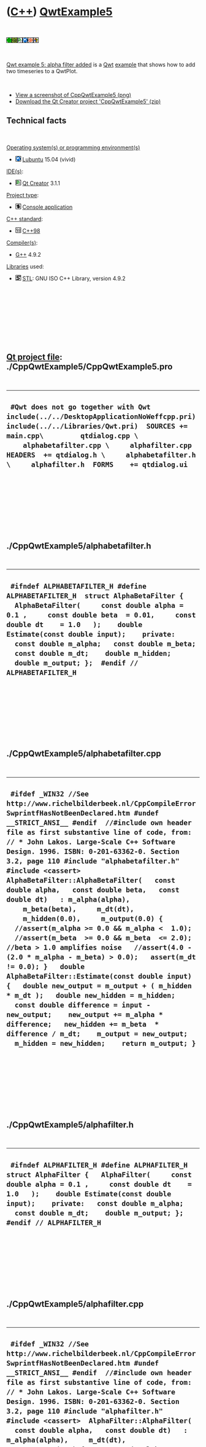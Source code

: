 



 

 

 

 

 

([C++](Cpp.htm)) [QwtExample5](CppQwtExample5.htm)
==================================================

 

![Qwt](PicQwt.png)![Qt](PicQt.png)![Qt
Creator](PicQtCreator.png)![Lubuntu](PicLubuntu.png)![Ubuntu](PicUbuntu.png)![Windows](PicWindows.png)

 

[Qwt example 5: alpha filter added](CppQwtExample5.htm) is a
[Qwt](CppQwt.htm) [example](CppExample.htm) that shows how to add two
timeseries to a QwtPlot.

 

-   [View a screenshot of CppQwtExample5 (png)](CppQwtExample5.png)
-   [Download the Qt Creator project
    'CppQwtExample5' (zip)](CppQwtExample5.zip)

Technical facts
---------------

 

[Operating system(s) or programming environment(s)](CppOs.htm)

-   ![Lubuntu](PicLubuntu.png) [Lubuntu](CppLubuntu.htm) 15.04 (vivid)

[IDE(s)](CppIde.htm):

-   ![Qt Creator](PicQtCreator.png) [Qt Creator](CppQtCreator.htm) 3.1.1

[Project type](CppQtProjectType.htm):

-   ![console](PicConsole.png) [Console
    application](CppConsoleApplication.htm)

[C++ standard](CppStandard.htm):

-   ![C++98](PicCpp98.png) [C++98](Cpp98.htm)

[Compiler(s)](CppCompiler.htm):

-   [G++](CppGpp.htm) 4.9.2

[Libraries](CppLibrary.htm) used:

-   ![STL](PicStl.png) [STL](CppStl.htm): GNU ISO C++ Library, version
    4.9.2

 

 

 

 

 

[Qt project file](CppQtProjectFile.htm): ./CppQwtExample5/CppQwtExample5.pro
----------------------------------------------------------------------------

 

  ---------------------------------------------------------------------------------------------------------------------------------------------------------------------------------------------------------------------------------------------------------------------------------------------------------------
  ` #Qwt does not go together with Qwt include(../../DesktopApplicationNoWeffcpp.pri) include(../../Libraries/Qwt.pri)  SOURCES += main.cpp\         qtdialog.cpp \     alphabetafilter.cpp \     alphafilter.cpp  HEADERS  += qtdialog.h \     alphabetafilter.h \     alphafilter.h  FORMS    += qtdialog.ui`
  ---------------------------------------------------------------------------------------------------------------------------------------------------------------------------------------------------------------------------------------------------------------------------------------------------------------

 

 

 

 

 

./CppQwtExample5/alphabetafilter.h
----------------------------------

 

  ----------------------------------------------------------------------------------------------------------------------------------------------------------------------------------------------------------------------------------------------------------------------------------------------------------------------------------------------------------------------------------------------------
  ` #ifndef ALPHABETAFILTER_H #define ALPHABETAFILTER_H  struct AlphaBetaFilter {   AlphaBetaFilter(     const double alpha = 0.1 ,     const double beta  = 0.01,     const double dt    = 1.0   );    double Estimate(const double input);    private:   const double m_alpha;   const double m_beta;   const double m_dt;    double m_hidden;   double m_output; };  #endif // ALPHABETAFILTER_H`
  ----------------------------------------------------------------------------------------------------------------------------------------------------------------------------------------------------------------------------------------------------------------------------------------------------------------------------------------------------------------------------------------------------

 

 

 

 

 

./CppQwtExample5/alphabetafilter.cpp
------------------------------------

 

  -------------------------------------------------------------------------------------------------------------------------------------------------------------------------------------------------------------------------------------------------------------------------------------------------------------------------------------------------------------------------------------------------------------------------------------------------------------------------------------------------------------------------------------------------------------------------------------------------------------------------------------------------------------------------------------------------------------------------------------------------------------------------------------------------------------------------------------------------------------------------------------------------------------------------------------------------------------------------------------------------------------------------------------------------------------------------------------------------------------------------
  ` #ifdef _WIN32 //See http://www.richelbilderbeek.nl/CppCompileErrorSwprintfHasNotBeenDeclared.htm #undef __STRICT_ANSI__ #endif  //#include own header file as first substantive line of code, from: // * John Lakos. Large-Scale C++ Software Design. 1996. ISBN: 0-201-63362-0. Section 3.2, page 110 #include "alphabetafilter.h"  #include <cassert>  AlphaBetaFilter::AlphaBetaFilter(   const double alpha,   const double beta,   const double dt)   : m_alpha(alpha),     m_beta(beta),     m_dt(dt),     m_hidden(0.0),     m_output(0.0) {   //assert(m_alpha >= 0.0 && m_alpha <  1.0);   //assert(m_beta  >= 0.0 && m_beta  <= 2.0); //beta > 1.0 amplifies noise   //assert(4.0 - (2.0 * m_alpha - m_beta) > 0.0);   assert(m_dt != 0.0); }   double AlphaBetaFilter::Estimate(const double input) {   double new_output = m_output + ( m_hidden * m_dt );   double new_hidden = m_hidden;    const double difference = input - new_output;    new_output += m_alpha * difference;   new_hidden += m_beta  * difference / m_dt;    m_output = new_output;   m_hidden = new_hidden;    return m_output; }`
  -------------------------------------------------------------------------------------------------------------------------------------------------------------------------------------------------------------------------------------------------------------------------------------------------------------------------------------------------------------------------------------------------------------------------------------------------------------------------------------------------------------------------------------------------------------------------------------------------------------------------------------------------------------------------------------------------------------------------------------------------------------------------------------------------------------------------------------------------------------------------------------------------------------------------------------------------------------------------------------------------------------------------------------------------------------------------------------------------------------------------

 

 

 

 

 

./CppQwtExample5/alphafilter.h
------------------------------

 

  -------------------------------------------------------------------------------------------------------------------------------------------------------------------------------------------------------------------------------------------------------------------------------------------------------
  ` #ifndef ALPHAFILTER_H #define ALPHAFILTER_H  struct AlphaFilter {   AlphaFilter(     const double alpha = 0.1 ,     const double dt    = 1.0   );    double Estimate(const double input);    private:   const double m_alpha;   const double m_dt;    double m_output; };  #endif // ALPHAFILTER_H`
  -------------------------------------------------------------------------------------------------------------------------------------------------------------------------------------------------------------------------------------------------------------------------------------------------------

 

 

 

 

 

./CppQwtExample5/alphafilter.cpp
--------------------------------

 

  ----------------------------------------------------------------------------------------------------------------------------------------------------------------------------------------------------------------------------------------------------------------------------------------------------------------------------------------------------------------------------------------------------------------------------------------------------------------------------------------------------------------------------------------------------------------------------------------------------------------------------------------------------------------------------------------------------------------------------------------------------------------------------------------------------------------------------------------------------
  ` #ifdef _WIN32 //See http://www.richelbilderbeek.nl/CppCompileErrorSwprintfHasNotBeenDeclared.htm #undef __STRICT_ANSI__ #endif  //#include own header file as first substantive line of code, from: // * John Lakos. Large-Scale C++ Software Design. 1996. ISBN: 0-201-63362-0. Section 3.2, page 110 #include "alphafilter.h"  #include <cassert>  AlphaFilter::AlphaFilter(   const double alpha,   const double dt)   : m_alpha(alpha),     m_dt(dt),     m_output(0.0) {   //assert(m_alpha >= 0.0 && m_alpha <  1.0);   //assert(m_beta  >= 0.0 && m_beta  <= 2.0); //beta > 1.0 amplifies noise   //assert(4.0 - (2.0 * m_alpha - m_beta) > 0.0);   assert(m_dt != 0.0); }   double AlphaFilter::Estimate(const double input) {   const double difference = input - m_output;    m_output += m_alpha * difference;    return m_output; }`
  ----------------------------------------------------------------------------------------------------------------------------------------------------------------------------------------------------------------------------------------------------------------------------------------------------------------------------------------------------------------------------------------------------------------------------------------------------------------------------------------------------------------------------------------------------------------------------------------------------------------------------------------------------------------------------------------------------------------------------------------------------------------------------------------------------------------------------------------------------

 

 

 

 

 

./CppQwtExample5/main.cpp
-------------------------

 

  ----------------------------------------------------------------------------------------------------------------------------------------------------------------------
  ` #include <QApplication> #include "qtdialog.h"  int main(int argc, char *argv[]) {   QApplication a(argc, argv);   QtDialog w;   w.show();      return a.exec(); }`
  ----------------------------------------------------------------------------------------------------------------------------------------------------------------------

 

 

 

 

 

./CppQwtExample5/qtdialog.h
---------------------------

 

  -----------------------------------------------------------------------------------------------------------------------------------------------------------------------------------------------------------------------------------------------------------------------------------------------------------------------------------------------------------------------------------------------------------------------------------------------------------------------------------------------------------------------------------------------------------------------------------------------------
  ` #ifndef QTDIALOG_H #define QTDIALOG_H  #ifdef _WIN32 //See http://www.richelbilderbeek.nl/CppCompileErrorSwprintfHasNotBeenDeclared.htm #undef __STRICT_ANSI__ #endif  #include <QDialog>  struct QwtPlotCurve;  namespace Ui {   class QtDialog; }  class QtDialog : public QDialog {   Q_OBJECT    public:   explicit QtDialog(QWidget *parent = 0);   ~QtDialog();    private slots:   void Run();    void on_box_type_currentIndexChanged(int index);  private:   Ui::QtDialog *ui;    QwtPlotCurve * const m_curve_inputs;   QwtPlotCurve * const m_curve_outputs; };  #endif // QTDIALOG_H`
  -----------------------------------------------------------------------------------------------------------------------------------------------------------------------------------------------------------------------------------------------------------------------------------------------------------------------------------------------------------------------------------------------------------------------------------------------------------------------------------------------------------------------------------------------------------------------------------------------------

 

 

 

 

 

./CppQwtExample5/qtdialog.cpp
-----------------------------

 

  ----------------------------------------------------------------------------------------------------------------------------------------------------------------------------------------------------------------------------------------------------------------------------------------------------------------------------------------------------------------------------------------------------------------------------------------------------------------------------------------------------------------------------------------------------------------------------------------------------------------------------------------------------------------------------------------------------------------------------------------------------------------------------------------------------------------------------------------------------------------------------------------------------------------------------------------------------------------------------------------------------------------------------------------------------------------------------------------------------------------------------------------------------------------------------------------------------------------------------------------------------------------------------------------------------------------------------------------------------------------------------------------------------------------------------------------------------------------------------------------------------------------------------------------------------------------------------------------------------------------------------------------------------------------------------------------------------------------------------------------------------------------------------------------------------------------------------------------------------------------------------------------------------------------------------------------------------------------------------------------------------------------------------------------------------------------------------------------------------------------------------------------------------------------------------------------------------------------------------------------------------------------------------------------------------------------------------------------------------------------------------------------------------------------------------------------------------------------------------------------------------------------------------------------------------------------------------------------------------------------------------------------------------------------------------------------------------------------------------------------------------------------------------------------------------------------------------------------------------------------------------------------------------------------------------------------------------------------------------------------------------------------------------------------------------------------------------------------------------------------------------------------------------------------------------------------------------------------------------------------------------------------------------------------
  ` #include "qtdialog.h"  #include "qwt_plot.h" #include "qwt_plot_curve.h"  #include "alphafilter.h" #include "alphabetafilter.h" #include "ui_qtdialog.h"  #if QWT_VERSION >= 0x060100 || !WIN32 #include "qwt_point_data.h" #endif  QtDialog::QtDialog(QWidget *parent) :   QDialog(parent),   ui(new Ui::QtDialog),   m_curve_inputs(new QwtPlotCurve("Inputs")),   m_curve_outputs(new QwtPlotCurve("Outputs")) {   ui->setupUi(this);    #ifdef _WIN32   ui->plot->setCanvasBackground(QBrush(QColor(255,255,255)));   #else   ui->plot->setCanvasBackground(QColor(255,255,255));   #endif    m_curve_inputs->attach(ui->plot);   m_curve_inputs->setStyle(QwtPlotCurve::Lines);   m_curve_inputs->setPen(QPen(QColor(128,128,128)));    m_curve_outputs->attach(ui->plot);   m_curve_outputs->setStyle(QwtPlotCurve::Lines);   m_curve_outputs->setPen(QPen(QColor(0,0,0)));    QObject::connect(ui->alpha,SIGNAL(valueChanged(int)),this,SLOT(Run()));   QObject::connect(ui->beta,SIGNAL(valueChanged(int)),this,SLOT(Run()));   QObject::connect(ui->dt,SIGNAL(valueChanged(int)),this,SLOT(Run()));   ui->box_type->setCurrentIndex(1);   Run(); }  QtDialog::~QtDialog() {   delete ui; }  void QtDialog::Run() {   const int timesteps = 100;   std::vector<double> inputs;   std::vector<double> outputs;   const double alpha     = 1.0 * static_cast<double>(ui->alpha->value())     / static_cast<double>(ui->alpha->maximum());   const double beta     = 2.0 * static_cast<double>(ui->beta->value())     / static_cast<double>(ui->beta->maximum());   const double dt     = 1.0 * static_cast<double>(ui->dt->value())     / static_cast<double>(ui->dt->maximum());    ui->value_alpha->setText(QString::number(alpha));   ui->value_beta->setText(QString::number(beta));   ui->value_dt->setText(QString::number(dt));    if (ui->box_type->currentIndex() == 0)   {     AlphaFilter filter(alpha,dt);     for (int i=0; i!=timesteps; ++i)     {       const double input = static_cast<double>((rand() >> 4) % 100);       const double output = filter.Estimate(input);       inputs.push_back(input);       outputs.push_back(output);     }   }   else   {     AlphaBetaFilter filter(alpha,beta,dt);     for (int i=0; i!=timesteps; ++i)     {       const double input = static_cast<double>((rand() >> 4) % 100);       const double output = filter.Estimate(input);       inputs.push_back(input);       outputs.push_back(output);     }   }   //Plot   {     std::vector<double> timeseries;     for (int i=0; i!=timesteps; ++i)     {       timeseries.push_back(static_cast<double>(i));     }     #if QWT_VERSION >= 0x060100 || !WIN32     m_curve_inputs->setData(new QwtPointArrayData(&timeseries[0],&inputs[0],inputs.size()));     m_curve_outputs->setData(new QwtPointArrayData(&timeseries[0],&outputs[0],outputs.size()));     #else     m_curve_inputs->setData(&timeseries[0],&inputs[0],inputs.size());     m_curve_outputs->setData(&timeseries[0],&outputs[0],outputs.size());     #endif     ui->plot->replot();   } }  void QtDialog::on_box_type_currentIndexChanged(int index) {   ui->beta->setVisible( index == 1 );   ui->label_beta->setVisible( index == 1 );   ui->value_beta->setVisible( index == 1 );   Run(); }`
  ----------------------------------------------------------------------------------------------------------------------------------------------------------------------------------------------------------------------------------------------------------------------------------------------------------------------------------------------------------------------------------------------------------------------------------------------------------------------------------------------------------------------------------------------------------------------------------------------------------------------------------------------------------------------------------------------------------------------------------------------------------------------------------------------------------------------------------------------------------------------------------------------------------------------------------------------------------------------------------------------------------------------------------------------------------------------------------------------------------------------------------------------------------------------------------------------------------------------------------------------------------------------------------------------------------------------------------------------------------------------------------------------------------------------------------------------------------------------------------------------------------------------------------------------------------------------------------------------------------------------------------------------------------------------------------------------------------------------------------------------------------------------------------------------------------------------------------------------------------------------------------------------------------------------------------------------------------------------------------------------------------------------------------------------------------------------------------------------------------------------------------------------------------------------------------------------------------------------------------------------------------------------------------------------------------------------------------------------------------------------------------------------------------------------------------------------------------------------------------------------------------------------------------------------------------------------------------------------------------------------------------------------------------------------------------------------------------------------------------------------------------------------------------------------------------------------------------------------------------------------------------------------------------------------------------------------------------------------------------------------------------------------------------------------------------------------------------------------------------------------------------------------------------------------------------------------------------------------------------------------------------------------------------------

 

 

 

 

 





 




This page has been created by the [tool](Tools.htm)
[CodeToHtml](ToolCodeToHtml.htm)
